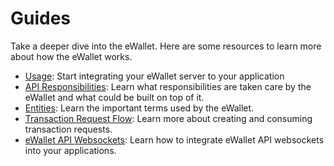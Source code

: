 # Guides

Take a deeper dive into the eWallet. Here are some resources to learn more about how the eWallet works.

- [Usage](/docs/guides/usage.md): Start integrating your eWallet server to your application
- [API Responsibilities](/docs/guides/api_responsibilities.md): Learn what responsibilities are taken care by the eWallet and what could be built on top of it.
- [Entities](/docs/guides/entities.md): Learn the important terms used by the eWallet.
- [Transaction Request Flow](/docs/guides/transaction_request_flow.md): Learn more about creating and consuming transaction requests.
- [eWallet API Websockets](/docs/guides/ewallet_api_websockets.md): Learn how to integrate eWallet API websockets into your applications.
